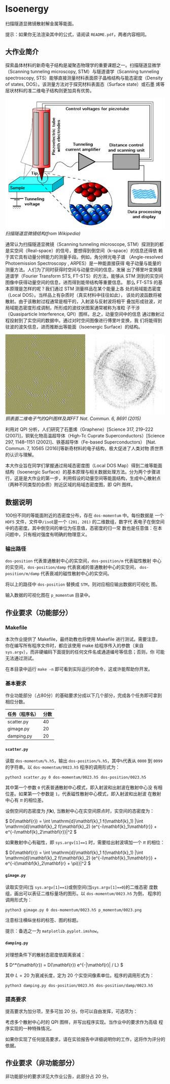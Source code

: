 # Isoenergy

扫描隧道显微镜散射解金属等能面。

提示：如果你无法渲染其中的公式，请阅读 `README.pdf`，两者内容相同。

## 大作业简介

探索晶体材料的新奇电子结构是凝聚态物理学的重要课题之一。扫描隧道显微学
（Scanning tunneling microscopy, STM）与隧道谱学（Scanning tunneling
spectroscopy, STS）能够直接测量材料表面原子晶格结构与能态密度（Density
of states, DOS）。该测量方法对于探究材料表面态（Surface state）或石墨
烯等层状材料的准二维电子结构则更加具有优势。

![扫描隧道显微镜结构(from Wikipedia)](STM-schematics.png)
*扫描隧道显微镜结构(from Wikipedia)*

通常认为扫描隧道显微镜（Scanning tunneling microscope, STM）探测到的都
是实空间（Real-space）的信号，要想得到倒空间（k-space）的信息还得依
赖于其它具有动量分辨能力的测量手段。例如，角分辨光电子谱
（Angle-resolved Photoemission Spectroscopy , ARPES）是一种能直接获得
电子动量与能量的测量方法。人们为了同时获得时空间与动量空间的信息，发展
出了傅里叶变换隧道谱学（Fourier Transform STS, FT-STS）的方法，能够从
STM 测到的实空间图像中获得动量空间的信息，进而得到能带结构等重要信息。
那么 FT-STS 的基本原理是怎样的呢？我们通过 STM 测量样品在某个能量上各
处的局域能态密度（Local DOS）。当样品上有杂质时（真实材料中往往如此），
该处的波函数将被散射。由于该散射过程通常是相干的，入射波与反射波将相干
叠加形成驻波，对局域能态密度形成调制，所形成的波纹状图案通常被称为准粒
子干涉（Quasiparticle Interference, QPI）图样。总之，动量空间中的信息
通过散射过程投射到了实空间的数据中。通过对时空间图像进行傅里叶变换，我
们将能得到驻波的波矢信息，进而推断出等能面（Isoenergic Surface）的结构。

![铜表面二维电子气的QPI图样及其FFT Nat. Commun. 6, 8691 (2015)](copper-QPI.png)
*铜表面二维电子气的QPI图样及其FFT Nat. Commun. 6, 8691 (2015)*

利用对 QPI 分析，人们研究了石墨烯（Graphene）[Science 317, 219–222
(2007)]，铜氧化物高温超导体（High-Tc Cuprate Superconductors）[Science
297, 1148–1151 (2002)]、铁基超导体（Fe-based Superconductors）
[Nat. Commun. 7, 10565 (2016)]等新奇材料的电子结构，极大促进了人类对物
质世界的认识与理解。

本大作业旨在同学们掌握通过局域态密度图（Local DOS Map）得到二维等能面
结构（Isoenergic Surface）的基本原理与相关数据处理方法。分为两个步骤进
行，这是是大作业的第一步，利用假设的动量空间等能面结构，生成中心散射点
（两种不同类型的杂质）附近区域的局域态密度图，即 QPI 图样。

## 数据说明

100份不同的等能面附近的态密度分布，存在 `dos-momentum` 中。每份数据是
一个 `HDF5` 文件，文件中`/isoE`是一个 `(201, 201)` 的二维数组，数字代
表电子在倒空间中的态密度。其中倒空间的单位为任意值，态密度的归一常
数也是任意值：在本问题中，只有相对强度有明确的物理意义。

### 输出路径

`dos-position` 代表普通散射中心的实空间，`dos-position/m` 代表磁性散射
中心的实空间，`dos-position/damp` 代表衰减的普通散射中心的实空间，
`dos-position/m/damp` 代表衰减的磁性散射中心的实空间。

将以上的路径中 `dos-position` 替换成 `STM`，则对应相应输出数据的可视化
图。

输入数据的可视化图在 `p_momentum` 目录中。

## 作业要求（功能部分）

### Makefile

本次作业提供了 Makefile，最终助教也将使用 Makefile 进行测试。需要注意，
你在编写所有程序文件时，都应该使用 make 给程序传入的参数（来自
`sys.argv`），而非硬编码下面提到的任何文件名或通道编号等信息；否则，你
可能无法通过测试。

在本目录中运行 `make -n` 即可看到实际运行的命令，这或许能帮助你开发。

### 基本要求

作业功能部分（占80分）的基础要求分成以下几个部分，完成各个任务即可拿到相应分数。

| 任务（程序名）  | 分数 |
| --------------- | ---- |
| scatter.py      | 40   |
| gimage.py       | 20   |
| damping.py      | 20   |

#### `scatter.py `

读取 `dos-momentum/%.h5`，输出 `dos-position/%.h5`，其中`%`代表从
`0000` 到 `0099` 的字符串。以 `dos-momentum/0023.h5` 程序的调用形式为：

```
python3 scatter.py 0 dos-momentum/0023.h5 dos-position/0023.h5
```

其中第一个参数 `0` 代表普通散射中心模式，即入射波和出射波在散射中心没
有相位差。如果第一个参数是 `1`，代表磁性散射中心模式，即入射波和出射波
在散射中心有 $\pi$ 的相位差。

设倒空间的态密度为 $f(\mathbf{k})$, 当散射中心在实空间原点时，实空间的态密度为：

$ D(\mathbf{r}) = \int \mathrm{d}\mathbf{k}_1 f(\mathbf{k}_1) |\int \mathrm{d}\mathbf{k}_2 f(\mathbf{k}_2) (e^{-i\mathbf{k}_1\mathbf{r}} + e^{-i\mathbf{k}_2\mathbf{r}}|^2 $

如果散射中心有磁性，即 `sys.argv[1]==1` 时，需要给出射波填加一个 $\pi$
的相位：

$ D(\mathbf{r}) = \int \mathrm{d}\mathbf{k}_1 f(\mathbf{k}_1) |\int \mathrm{d}\mathbf{k}_2 f(\mathbf{k}_2) (e^{-i\mathbf{k}_1\mathbf{r}} + e^{-i(\mathbf{k}_2\mathbf{r} + \pi)}|^2 $

#### `gimage.py`

读取实空间(当 `sys.argv[1]==1`)或倒空间(当`sys.argv[1]==0`)的二维态密
度数组，画出可以表征二维标量场的图形。以 `dos-momentum/0023.h5` 为倒，
程序的调用形式为：

```
python3 gimage.py 0 dos-momentum/0023.h5 p_momentum/0023.png
```

注意标注横纵坐标的标签、图的标题。

提示：备选之一为 `matplotlib.pyplot.imshow`。

#### `damping.py`

对理想条件下的散射态密度依距离衰减：

$ D^*(\mathbf{r}) = D(\mathbf{r}) e^{-|\mathbf{r}| / L} $

其中 $L=20$ 为衰减长度，定为 20 个实空间像素单位。程序的调用形式为：

```
python3 damping.py dos-position/0023.h5 dos-position/damp/0023.h5
```

### 提高要求

提高要求为加分项，至多可加 20 分。你可以自由发挥，可选项为：

考虑多个散射中心时的 QPI 图样，并写出程序实现。当作业中的要求作为高级
程序实现的一种特殊情况。

如果你实现了任何提高要求，请在实验报告中详细说明你的工作，这将作为评分的依据。

## 作业要求（非功能部分）

非功能部分的要求详见大作业公告，此部分占 20 分。

